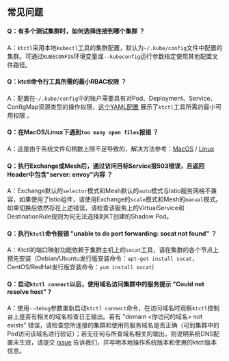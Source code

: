 常见问题
---

#### Q：有多个测试集群时，如何选择连接到哪个集群 ？

A：`ktctl`采用本地`kubectl`工具的集群配置，默认为`~/.kube/config`文件中配置的集群。可通过`KUBECONFIG`环境变量或`--kubeconfig`运行参数指定使用其他配置文件路径。

#### Q：ktctl命令行工具所需的最小RBAC权限 ？

A：配置在`~/.kube/config`中的账户需要具有对Pod、Deployment、Service、ConfigMap资源类型的操作权限，[这个YAML配置](https://github.com/alibaba/kt-connect/blob/master/docs/deploy/rbac/all-commands-mini.yaml) 展示了`ktctl`工具所需的最小可用权限 。

#### Q：在MacOS/Linux下遇到`too many open files`报错 ？

A：这是由于系统文件句柄数上限不足导致的，解决方法参考：[MacOS](https://www.jianshu.com/p/d6f7d1557f20) / [Linux](https://zhuanlan.zhihu.com/p/75897823)

#### Q：执行Exchange或Mesh后，通过访问目标Service报503错误，且返回Header中包含"server: envoy"内容 ？

A：Exchange默认的`selector`模式和Mesh默认的`auto`模式与Istio服务网格不兼容，如果使用了Istio组件，请使用Exchange的`scale`模式和Mesh的`manual`模式。如果切换后依然存在上述错误，请检查该服务上的VirtualService和DestinationRule规则为何无法选择到KT创建的Shadow Pod。

#### Q：执行`ktctl`命令报错 "unable to do port forwarding: socat not found" ？

A：Ktctl的端口映射功能依赖于集群主机上的`socat`工具，请在集群的各个节点上预先安装（Debian/Ubuntu发行版安装命令：`apt-get install socat`，CentOS/RedHat发行版安装命令：`yum install socat`）

#### Q：启动`ktctl connect`以后，使用域名访问集群中的服务提示 "Could not resolve host" ?

A：使用`--debug`参数重新启动`ktctl connect`命令，在访问域名时观察`ktctl`控制台上是否有相关的域名检查日志输出。若有 "domain <你访问的域名> not exists" 错误，请检查您所连接的集群和使用的服务域名是否正确（可到集群中的Pod访问该域名进行验证）；若无任何与所查域名相关的输出，则说明系统DNS配置未生效，请提交 [issue](https://github.com/golang/go/issues) 告诉我们，并写明本地操作系统版本和使用的ktctl版本信息。
